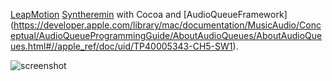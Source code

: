 
[LeapMotion](https://www.leapmotion.com) [Syntheremin](http://en.wikipedia.org/wiki/Syntheremin) with Cocoa and [AudioQueueFramework] (https://developer.apple.com/library/mac/documentation/MusicAudio/Conceptual/AudioQueueProgrammingGuide/AboutAudioQueues/AboutAudioQueues.html#//apple_ref/doc/uid/TP40005343-CH5-SW1).

![screenshot](http://concentricsky.github.io/leapmotion-syntheremin/screenshots/leapsynth-screenshot1.png)
